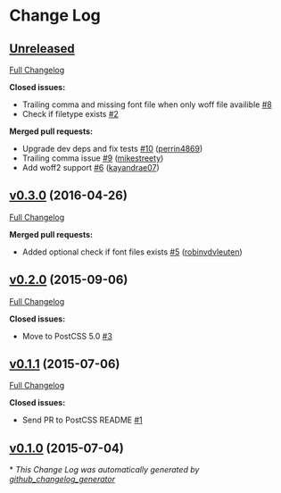 # Change Log

## [Unreleased](https://github.com/seaneking/postcss-fontpath/tree/HEAD)

[Full Changelog](https://github.com/seaneking/postcss-fontpath/compare/v0.3.0...HEAD)

**Closed issues:**

- Trailing comma and missing font file when only woff file availible [\#8](https://github.com/seaneking/postcss-fontpath/issues/8)
- Check if filetype exists [\#2](https://github.com/seaneking/postcss-fontpath/issues/2)

**Merged pull requests:**

- Upgrade dev deps and fix tests [\#10](https://github.com/seaneking/postcss-fontpath/pull/10) ([perrin4869](https://github.com/perrin4869))
- Trailing comma issue [\#9](https://github.com/seaneking/postcss-fontpath/pull/9) ([mikestreety](https://github.com/mikestreety))
- Add woff2 support [\#6](https://github.com/seaneking/postcss-fontpath/pull/6) ([kayandrae07](https://github.com/kayandrae07))

## [v0.3.0](https://github.com/seaneking/postcss-fontpath/tree/v0.3.0) (2016-04-26)
[Full Changelog](https://github.com/seaneking/postcss-fontpath/compare/v0.2.0...v0.3.0)

**Merged pull requests:**

- Added optional check if font files exists [\#5](https://github.com/seaneking/postcss-fontpath/pull/5) ([robinvdvleuten](https://github.com/robinvdvleuten))

## [v0.2.0](https://github.com/seaneking/postcss-fontpath/tree/v0.2.0) (2015-09-06)
[Full Changelog](https://github.com/seaneking/postcss-fontpath/compare/v0.1.1...v0.2.0)

**Closed issues:**

- Move to PostCSS 5.0 [\#3](https://github.com/seaneking/postcss-fontpath/issues/3)

## [v0.1.1](https://github.com/seaneking/postcss-fontpath/tree/v0.1.1) (2015-07-06)
[Full Changelog](https://github.com/seaneking/postcss-fontpath/compare/v0.1.0...v0.1.1)

**Closed issues:**

- Send PR to PostCSS README [\#1](https://github.com/seaneking/postcss-fontpath/issues/1)

## [v0.1.0](https://github.com/seaneking/postcss-fontpath/tree/v0.1.0) (2015-07-04)


\* *This Change Log was automatically generated by [github_changelog_generator](https://github.com/skywinder/Github-Changelog-Generator)*